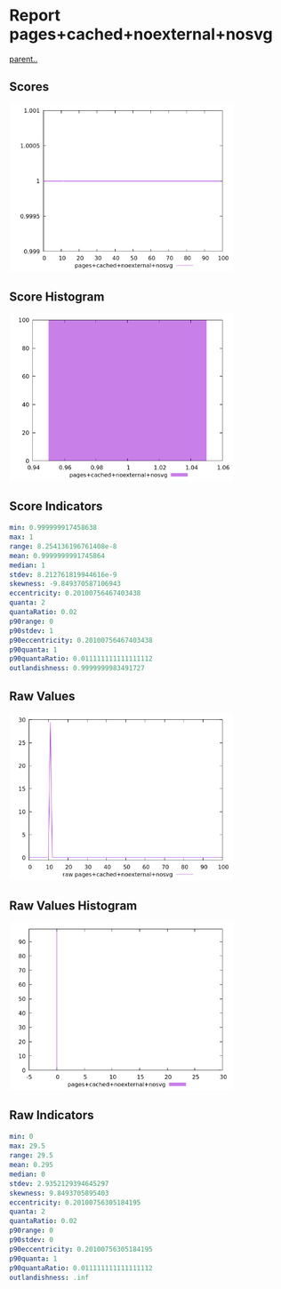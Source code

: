 # Report pages+cached+noexternal+nosvg

[parent..](./..)  


## Scores

![score](./score.png)  

## Score Histogram

![hist](./hist.png)  

## Score Indicators

```yaml
min: 0.999999917458638
max: 1
range: 8.254136196761408e-8
mean: 0.9999999991745864
median: 1
stdev: 8.212761819944616e-9
skewness: -9.849370587106943
eccentricity: 0.20100756467403438
quanta: 2
quantaRatio: 0.02
p90range: 0
p90stdev: 1
p90eccentricity: 0.20100756467403438
p90quanta: 1
p90quantaRatio: 0.011111111111111112
outlandishness: 0.9999999983491727

```

## Raw Values

![raw](./raw.png)  

## Raw Values Histogram

![raw hist](./raw_hist.png)  

## Raw Indicators

```yaml
min: 0
max: 29.5
range: 29.5
mean: 0.295
median: 0
stdev: 2.9352129394645297
skewness: 9.8493705895403
eccentricity: 0.20100756305184195
quanta: 2
quantaRatio: 0.02
p90range: 0
p90stdev: 0
p90eccentricity: 0.20100756305184195
p90quanta: 1
p90quantaRatio: 0.011111111111111112
outlandishness: .inf

```

<style>
  img {
    max-width: 80%;
  }
</style>
      
